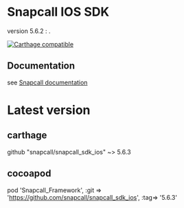 # Snapcall IOS SDK
version 5.6.2 : .

[![Carthage compatible](https://img.shields.io/badge/Carthage-compatible-4BC51D.svg?style=flat)](https://github.com/Carthage/Carthage)
## Documentation
 
see [Snapcall documentation](https://doc.snapcall.io/#ios)

# Latest version

## carthage

github "snapcall/snapcall_sdk_ios" ~> 5.6.3

## cocoapod

pod 'Snapcall_Framework', :git => 'https://github.com/snapcall/snapcall_sdk_ios', :tag=> '5.6.3'
